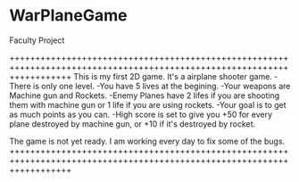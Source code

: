 WarPlaneGame
=============

Faculty Project

++++++++++++++++++++++++++++++++++++++++++++++++++++++++++++++++++++++++++++++++++++++++++++++++++++++++++++++++++++++++
This is my first 2D game. It's a airplane shooter game. 
-There is only one level.
-You have 5 lives at the begining.
-Your weapons are Machine gun and Rockets. 
-Enemy Planes have 2 lifes if you are shooting them with machine gun or 1 life if you are using rockets.
-Your goal is to get as much points as you can.
-High score is set to give you +50 for every plane destroyed by machine gun, or +10 if it's destroyed by rocket.

The game is not yet ready. I am working every day to fix some of the bugs.
++++++++++++++++++++++++++++++++++++++++++++++++++++++++++++++++++++++++++++++++++++++++++++++++++++++++++++++++++++++++
